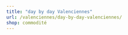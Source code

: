 ```yaml
---
title: "day by day Valenciennes"
url: /valenciennes/day-by-day-valenciennes/
shop: commodité
---
```


